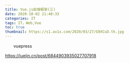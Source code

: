 ```yaml
---
title: Vue.js前端框架(三)
date: 2020-10-02 21:40:33
categories: IT
tags: IT，Web,Vue
toc: true
thumbnail: https://s1.ax1x.com/2020/03/27/G9XCuD.th.jpg
---
```


　　vuepress

<!--more-->

https://juejin.cn/post/6844903935027707918



